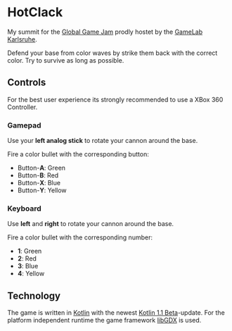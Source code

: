 # HotClack
My summit for the [Global Game Jam](http://globalgamejam.org/2017/jam-sites/hfg-karlsruhe) prodly hostet by the [GameLab Karlsruhe](http://www.game-lab.de/).

Defend your base from color waves by strike them back with the correct color. Try to survive as long as possible.

## Controls
For the best user experience its strongly recommended to use a XBox 360 Controller.

### Gamepad
Use your **left analog stick** to rotate your cannon around the base.

Fire a color bullet with the corresponding button:
* Button-**A**: Green
* Button-**B**: Red
* Button-**X**: Blue
* Button-**Y**: Yellow

### Keyboard
Use **left** and **right** to rotate your cannon around the base.

Fire a color bullet with the corresponding number:
* **1**: Green
* **2**: Red
* **3**: Blue
* **4**: Yellow

## Technology
The game is written in [Kotlin](http://kotlinlang.org/) with the newest [Kotlin 1.1 Beta](https://blog.jetbrains.com/kotlin/2017/01/kotlin-1-1-beta-is-here/)-update.
For the platform independent runtime the game framework [libGDX](https://libgdx.badlogicgames.com/) is used.
